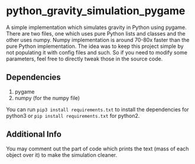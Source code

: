 # python_gravity_simulation_pygame
A simple implementation which simulates gravity in Python using pygame.
There are two files, one which uses pure Python lists and classes and the other uses numpy. 
Numpy implementation is around 70-80x faster than the pure Python implementation.
The idea was to keep this project simple by not populating it with config files and such. So if you
need to modify some parameters, feel free to directly tweak those in the
source code.

## Dependencies
1. pygame
2. numpy (for the numpy file)

You can run `pip3 install requirements.txt` to install the dependencies for python3 or 
`pip install requirements.txt` for python2.

## Additional Info
You may comment out the part of code which prints the text (mass of each object over it) to 
make the simulation cleaner.
